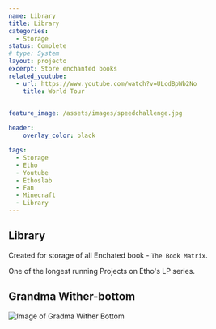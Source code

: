 ```yaml
---
name: Library
title: Library
categories:
  - Storage
status: Complete
# type: System
layout: projecto
excerpt: Store enchanted books
related_youtube:
  - url: https://www.youtube.com/watch?v=ULcdBpWb2No
    title: World Tour

  
feature_image: /assets/images/speedchallenge.jpg

header: 
    overlay_color: black

tags:
  - Storage
  - Etho
  - Youtube
  - Ethoslab
  - Fan
  - Minecraft
  - Library
---
```


## Library
Created for storage of all Enchated book - `The Book Matrix`.

One of the longest running Projects on Etho's LP series.

## Grandma Wither-bottom
![Image of Gradma Wither Bottom]()